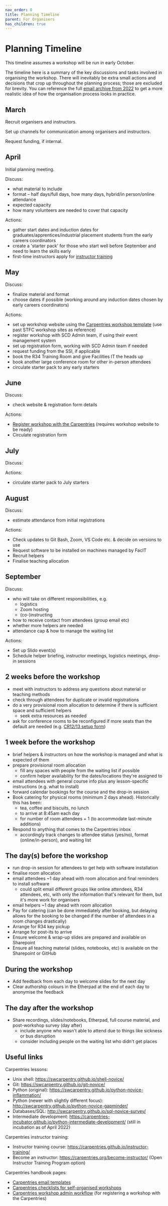 ```yaml
---
nav_order: 0
title: Planning Timeline
parent: For Organisers
has_children: true
---
```



# Planning Timeline

This timeline assumes a workshop will be run in early October. 

The timeline here is a summary of the key discussions and tasks involved in organising the workshop. There will inevitably be extra small actions and decisions that crop up throughout the planning process; those are excluded for brevity. You can reference the full [email archive from 2022](email-archive-2022.md) to get a more realistic idea of how the organisation process looks in practice.

## March

Recruit organisers and instructors.

Set up channels for communication among organisers and instructors.

Request funding, if internal.

## April

Initial planning meeting.

Discuss:
* what material to include
* format – half days/full days, how many days, hybrid/in person/online attendance
* expected capacity
* how many volunteers are needed to cover that capacity

Actions:
* gather start dates and induction dates for graduates/apprentices/industrial placement students from the early careers coordinators
* create a 'starter pack' for those who start well before September and need to learn the skills early
* first-time instructors apply for [instructor training](https://amy.carpentries.org/forms/request_training/)

## May

Discuss:
* finalize material and format
* choose dates if possible (working around any induction dates chosen by early careers coordinators)

Actions:
* set up workshop website using the [Carpentries workshop template](https://github.com/carpentries/workshop-template) (use past STFC workshop sites as reference)
* register workshop with SCD Admin team, if using their event management system
* set up registration form, working with SCD Admin team if needed
* request funding from the SSI, if applicable
* book the R34 Training Room and give Facilities IT the heads up
* book another large conference room for other in-person attendees
* circulate starter pack to any early starters

## June

Discuss:
* check website & registration form details

Actions:
* [Register workshop with the Carpentries](https://amy.carpentries.org/forms/self-organised/) (requires workshop website to be ready)
* Circulate registration form

## July

Discuss:

Actions:
* circulate starter pack to July starters

## August

Discuss:
*	estimate attendance from initial registrations

Actions:
*	Check updates to Git Bash, Zoom, VS Code etc. & decide on versions to use
*   Request software to be installed on machines managed by FacIT
*	Recruit helpers
*   Finalise teaching allocation

## September

Discuss:
* who will take on different responsibilities, e.g.
    * logistics
    * Zoom hosting
    * (co-)instructing
* how to receive contact from attendees (group email etc)
* whether more helpers are needed
* attendance cap & how to manage the waiting list

Actions:
* Set up Slido event(s)
* Schedule helper briefing, instructor meetings, logistics meetings, drop-in sessions

## 2 weeks before the workshop
* meet with instructors to address any questions about  material or teaching methods
* check through attendees for duplicate or invalid registrations
* do a very provisional room allocation to determine if there is sufficient space and sufficient helpers
    * seek extra resources as needed
* ask for conference rooms to be reconfigured if more seats than the default are needed (e.g. [CR12/13 setup form](https://ukri.sharepoint.com/:w:/r/sites/thesource-stfc/_layouts/15/Doc.aspx?sourcedoc=%7B4F231844-97B6-4506-8844-06402BA95E5B%7D&file=R68%20CR12-13%20Layout%20Request%20Form.docx&action=default&mobileredirect=true&DefaultItemOpen=1))

## 1 week before the workshop
* brief helpers & instructors on how the workshop is managed and what is expected of them
* prepare provisional room allocation
    * fill any spaces with people from the waiting list if possible
    * confirm helper availability for the dates/locations they're assigned to
* email attendees with general course info plus any lesson-specific instructions (e.g. what to install)
* forward calendar bookings for the course and the drop-in session
* Book catering for physical rooms (minimum 2 days ahead). Historically this has been:
    * tea, coffee and biscuits, no lunch
    * to arrive at 8:45am each day
    * for number of room attendees + 1 (to accommodate last-minute additions)
* Respond to anything that comes to the Carpentries inbox
    * accordingly track changes to attendee status (yes/no), format (online/in-person), and waiting list

## The day(s) before the workshop
* run drop-in session for attendees to get help with software installation
* finalise room allocation
* email attendees ~1 day ahead with room allocation and final reminders to install software
    * could split email different groups like online attendees, R34 attendees, etc, with only the information that's relevant for them, but it's more work for organisers
* email helpers ~1 day ahead with room allocation
* Pay for catering (can be done immediately after booking, but delaying allows for the booking to be changed if the number of attendees in a room changes drastically)
* Arrange for R34 key pickup
* Arrange for post-its to arrive
* Ensure welcome & wrap-up slides are prepared and available on Sharepoint
* Ensure all teaching material (slides, notebooks, etc) is available on the Sharepoint or GitHub

## During the workshop
* Add feedback from each day to welcome slides for the next day
* Clear authorship colours in the Etherpad at the end of each day to anonymise the feedback

## The day after the workshop
* Share recordings, slides/notebooks, Etherpad, full course material, and post-workshop survey (day after)
    * include anyone who wasn't able to attend due to things like sickness or bus disruption
    * consider including people on the waiting list who didn't get places


## Useful links

Carpentries lessons:
*	Unix shell: https://swcarpentry.github.io/shell-novice/
*	Git: https://swcarpentry.github.io/git-novice/
*	Python (original): https://swcarpentry.github.io/python-novice-inflammation/
*	Python (newer with slightly different focus): http://swcarpentry.github.io/python-novice-gapminder/
* Databases/SQL: http://swcarpentry.github.io/sql-novice-survey/
*	Intermediate development: https://carpentries-incubator.github.io/python-intermediate-development/ (still in incubation as of April 2022)

Carpentries instructor training:
*	Instructor training course: https://carpentries.github.io/instructor-training/
*	Become an instructor: https://carpentries.org/become-instructor/ (Open Instructor Training Program option)

Carpentries handbook pages:
* [Carpentries email templates](https://docs.carpentries.org/topic_folders/workshop_administration/email_templates.html)
* [Carpentries checklists for self-organised workshops](https://docs.carpentries.org/topic_folders/hosts_instructors/index.html#self-organised-workshop)
* [Carpentries workshop admin workflow](https://docs.carpentries.org/topic_folders/workshop_administration/workshop_admin_workflow.html#for-self-organised-workshops) (for registering a workshop with the Carpentries)
